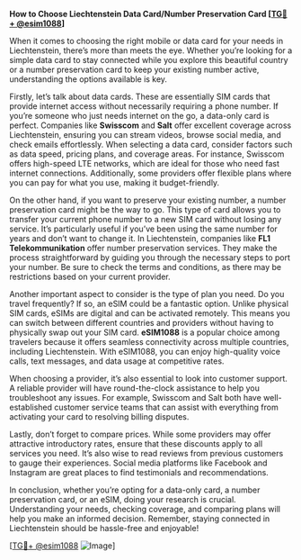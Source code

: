 **How to Choose Liechtenstein Data Card/Number Preservation Card [[TG💪+ @esim1088](https://t.me/s/esim1088)]**

When it comes to choosing the right mobile or data card for your needs in Liechtenstein, there’s more than meets the eye. Whether you’re looking for a simple data card to stay connected while you explore this beautiful country or a number preservation card to keep your existing number active, understanding the options available is key.

Firstly, let’s talk about data cards. These are essentially SIM cards that provide internet access without necessarily requiring a phone number. If you’re someone who just needs internet on the go, a data-only card is perfect. Companies like **Swisscom** and **Salt** offer excellent coverage across Liechtenstein, ensuring you can stream videos, browse social media, and check emails effortlessly. When selecting a data card, consider factors such as data speed, pricing plans, and coverage areas. For instance, Swisscom offers high-speed LTE networks, which are ideal for those who need fast internet connections. Additionally, some providers offer flexible plans where you can pay for what you use, making it budget-friendly.

On the other hand, if you want to preserve your existing number, a number preservation card might be the way to go. This type of card allows you to transfer your current phone number to a new SIM card without losing any service. It’s particularly useful if you’ve been using the same number for years and don’t want to change it. In Liechtenstein, companies like **FL1 Telekommunikation** offer number preservation services. They make the process straightforward by guiding you through the necessary steps to port your number. Be sure to check the terms and conditions, as there may be restrictions based on your current provider.

Another important aspect to consider is the type of plan you need. Do you travel frequently? If so, an eSIM could be a fantastic option. Unlike physical SIM cards, eSIMs are digital and can be activated remotely. This means you can switch between different countries and providers without having to physically swap out your SIM card. **eSIM1088** is a popular choice among travelers because it offers seamless connectivity across multiple countries, including Liechtenstein. With eSIM1088, you can enjoy high-quality voice calls, text messages, and data usage at competitive rates.

When choosing a provider, it’s also essential to look into customer support. A reliable provider will have round-the-clock assistance to help you troubleshoot any issues. For example, Swisscom and Salt both have well-established customer service teams that can assist with everything from activating your card to resolving billing disputes.

Lastly, don’t forget to compare prices. While some providers may offer attractive introductory rates, ensure that these discounts apply to all services you need. It’s also wise to read reviews from previous customers to gauge their experiences. Social media platforms like Facebook and Instagram are great places to find testimonials and recommendations.

In conclusion, whether you’re opting for a data-only card, a number preservation card, or an eSIM, doing your research is crucial. Understanding your needs, checking coverage, and comparing plans will help you make an informed decision. Remember, staying connected in Liechtenstein should be hassle-free and enjoyable!

[[TG💪+ @esim1088](https://t.me/s/esim1088) ![Image](https://i.postimg.cc/Y0z9fWf4/image.png)]